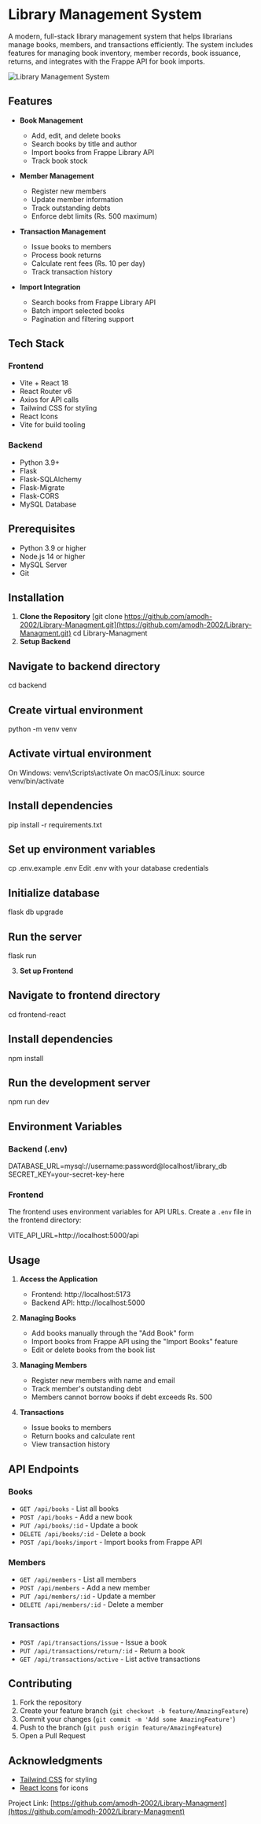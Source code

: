 # Library Management System

A modern, full-stack library management system that helps librarians manage books, members, and transactions efficiently. The system includes features for managing book inventory, member records, book issuance, returns, and integrates with the Frappe API for book imports.

![Library Management System](screenshot.png)

## Features

- **Book Management**

  - Add, edit, and delete books
  - Search books by title and author
  - Import books from Frappe Library API
  - Track book stock

- **Member Management**

  - Register new members
  - Update member information
  - Track outstanding debts
  - Enforce debt limits (Rs. 500 maximum)

- **Transaction Management**

  - Issue books to members
  - Process book returns
  - Calculate rent fees (Rs. 10 per day)
  - Track transaction history

- **Import Integration**
  - Search books from Frappe Library API
  - Batch import selected books
  - Pagination and filtering support

## Tech Stack

### Frontend

- Vite + React 18
- React Router v6
- Axios for API calls
- Tailwind CSS for styling
- React Icons
- Vite for build tooling

### Backend

- Python 3.9+
- Flask
- Flask-SQLAlchemy
- Flask-Migrate
- Flask-CORS
- MySQL Database

## Prerequisites

- Python 3.9 or higher
- Node.js 14 or higher
- MySQL Server
- Git

## Installation

1. **Clone the Repository**
   [git clone https://github.com/amodh-2002/Library-Managment.git](https://github.com/amodh-2002/Library-Managment.git)
   cd Library-Managment
2. **Setup Backend**

## Navigate to backend directory

cd backend

## Create virtual environment

python -m venv venv

## Activate virtual environment

On Windows:
venv\Scripts\activate
On macOS/Linux:
source venv/bin/activate

## Install dependencies

pip install -r requirements.txt

## Set up environment variables

cp .env.example .env
Edit .env with your database credentials

## Initialize database

flask db upgrade

## Run the server

flask run

3. **Set up Frontend**

## Navigate to frontend directory

cd frontend-react

## Install dependencies

npm install

## Run the development server

npm run dev

## Environment Variables

### Backend (.env)

DATABASE_URL=mysql://username:password@localhost/library_db
SECRET_KEY=your-secret-key-here

### Frontend

The frontend uses environment variables for API URLs. Create a `.env` file in the frontend directory:

VITE_API_URL=http://localhost:5000/api

## Usage

1. **Access the Application**

   - Frontend: http://localhost:5173
   - Backend API: http://localhost:5000

2. **Managing Books**

   - Add books manually through the "Add Book" form
   - Import books from Frappe API using the "Import Books" feature
   - Edit or delete books from the book list

3. **Managing Members**

   - Register new members with name and email
   - Track member's outstanding debt
   - Members cannot borrow books if debt exceeds Rs. 500

4. **Transactions**
   - Issue books to members
   - Return books and calculate rent
   - View transaction history

## API Endpoints

### Books

- `GET /api/books` - List all books
- `POST /api/books` - Add a new book
- `PUT /api/books/:id` - Update a book
- `DELETE /api/books/:id` - Delete a book
- `POST /api/books/import` - Import books from Frappe API

### Members

- `GET /api/members` - List all members
- `POST /api/members` - Add a new member
- `PUT /api/members/:id` - Update a member
- `DELETE /api/members/:id` - Delete a member

### Transactions

- `POST /api/transactions/issue` - Issue a book
- `PUT /api/transactions/return/:id` - Return a book
- `GET /api/transactions/active` - List active transactions

## Contributing

1. Fork the repository
2. Create your feature branch (`git checkout -b feature/AmazingFeature`)
3. Commit your changes (`git commit -m 'Add some AmazingFeature'`)
4. Push to the branch (`git push origin feature/AmazingFeature`)
5. Open a Pull Request

## Acknowledgments

- [Tailwind CSS](https://tailwindcss.com/) for styling
- [React Icons](https://react-icons.github.io/react-icons/) for icons

Project Link: [https://github.com/amodh-2002/Library-Managment](https://github.com/amodh-2002/Library-Managment)
